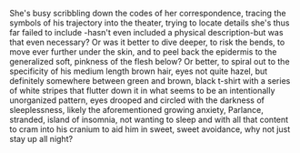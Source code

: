 She's busy scribbling down the codes of her correspondence, tracing the symbols of his trajectory into the theater, trying to locate details she's thus far failed to include -hasn't even included a physical description-but was that even necessary? Or was it better to dive deeper, to risk the bends, to move ever further under the skin, and to peel back the epidermis to the generalized soft, pinkness of the flesh below? Or better, to spiral out to the specificity of his medium length brown hair, eyes not quite hazel, but definitely somewhere between green and brown, black t-shirt with a series of white stripes that flutter down it in what seems to be an intentionally unorganized pattern, eyes drooped and circled with the darkness of sleeplessness, likely the aforementioned growing anxiety, Parlance, stranded, island of insomnia, not wanting to sleep and with all that content to cram into his cranium to aid him in sweet, sweet avoidance, why not just stay up all night?